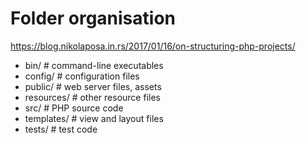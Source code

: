# Folder organisation
https://blog.nikolaposa.in.rs/2017/01/16/on-structuring-php-projects/
- bin/              # command-line executables
- config/           # configuration files
- public/           # web server files, assets
- resources/        # other resource files
- src/              # PHP source code
- templates/        # view and layout files
- tests/            # test code
